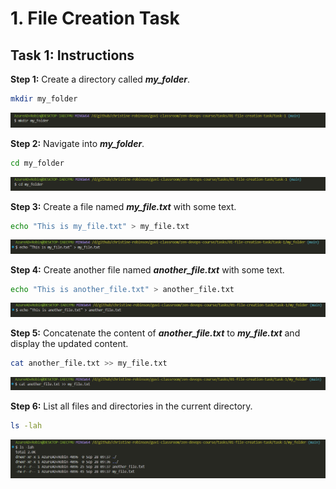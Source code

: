 # 1. File Creation Task

## Task 1: Instructions

**Step 1:** Create a directory called ***my_folder***.

```bash
mkdir my_folder
```

![Output 1](./output-1.png)

**Step 2:** Navigate into ***my_folder***.

```bash
cd my_folder
```

![Output 2](./output-2.png)

**Step 3:** Create a file named ***my_file.txt*** with some text.

```bash
echo "This is my_file.txt" > my_file.txt
```

![Output 3](./output-3.png)

**Step 4:** Create another file named ***another_file.txt*** with some text.

```bash
echo "This is another_file.txt" > another_file.txt
```

![Output 4](./output-4.png)

**Step 5:** Concatenate the content of ***another_file.txt*** to ***my_file.txt*** and display the updated content.

```bash
cat another_file.txt >> my_file.txt
```

![Output 5](./output-5.png)

**Step 6:** List all files and directories in the current directory.

```bash
ls -lah
```

![Output 6](./output-6.png)
